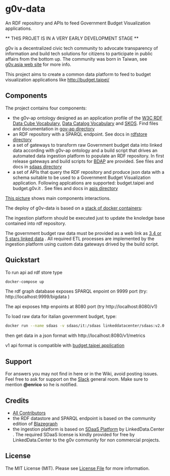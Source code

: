 # g0v-data
An RDF repository  and APIs  to feed Government Budget Visualization applications. 

** THIS PROJET IS IN A VERY EARLY DEVELOPMENT STAGE **

g0v is a decentralized civic tech community to advocate transparency of information and build tech solutions 
for citizens to participate in public affairs from the bottom up. The community was born in Taiwan, see [g0v.asia web site](http://g0v.asia/) for more info.

This project aims to create a common data platform to feed to budget visualization applications like http://budget.taipei/


## Components

The project contains four components:

- the g0v-ap ontology designed as an application profile of the [W3C RDF Data Cube Vocabulary](https://www.w3.org/TR/vocab-data-cube),  [Data Catalog Vocabulary](https://www.w3.org/TR/vocab-dcat/) and [SKOS](https://www.w3.org/TR/skos-primer). Find files and documentation in [gov-ap directory](gov-ap)
- an RDF repository with a SPARQL endpoint. See docs in [rdfstore directory](rdfstore)
- a set of gateways to transform raw Government budget data into linked data according with g0v-ap ontology and a build script that drives an automated data ingestion platform to populate an RDF repository. In first release  gateways and build scripts for [BDAP](http://www.bdap.tesoro.it/sites/openbdap) are provided. See files and docs in [sdaas directory](sdaas)
- a set of APIs that query the RDF repository and produce json data with a schema suitable to be used to a Government Budget Visualization application. Following applcations are supported: budget.taipei and budget.g0v.it . See files and docs in [apis directory](apis)
 
[This picture](https://www.draw.io/?lightbox=1&highlight=0000ff&edit=_blank&layers=1&nav=1&title=g0v-data-architecture.html#Uhttps%3A%2F%2Fdrive.google.com%2Fa%2Fe-artspace.com%2Fuc%3Fid%3D1Q2VSl5IL_K1qByiSzGDffSXiVbSRA1zl%26export%3Ddownload) shows main components interactions.

The deploy of g0v-data is based on a [stack of docker containers](https://www.draw.io/?lightbox=1&highlight=0000ff&edit=_blank&layers=1&nav=1&title=g0v-data-stack.html#Uhttps%3A%2F%2Fdrive.google.com%2Fa%2Fe-artspace.com%2Fuc%3Fid%3D1FEItM1NOMCzj03GxkXc_EE5SLnJ-oF_R%26export%3Ddownload):


The ingestion platform should be executed just to update the knoledge base contained into rdf repository.

The government budget raw data must be provided as a web link as [3,4 or 5 stars linked data]() . All required ETL processes are implemented by the ingestion platform using custom data gateways drived by the build script.


## Quickstart

To run api ad rdf store type

```bash
docker-compose up
```

The rdf graph database exposes SPARQL enpoint on 9999 port (try: http://localhost:9999/bigdata )

The api exposes http enpoints at 8080 port (try http://localhost:8080/v1)

To load raw data for italian government budget, type:

```bash
docker run --name sdaas -v sdaas/it:/sdaas linkeddatacenter/sdaas:v2.0
```

then get data in a json format with http://localhost:8080/v1/metrics

v1 api format is compatible with [budget.taipei application](https://github.com/tony1223/tw-budget-platform)
 


## Support

For answers you may not find in here or in the Wiki, avoid posting issues. Feel free to ask for support on the [Slack](https://linkeddatacenter.slack.com/) general room. Make sure to mention **@enrico** so he is notified.

## Credits

- [All Contributors](../../contributors)
- the RDF datastore and SPARQL endpoint  is based on the community edition of [Blazegraph](https://www.blazegraph.com/)
- the ingestion platform is based on [SDaaS Platform](https://bitbucket.org/linkeddatacenter/sdaas/wiki/Home) by LinkedData.Center . The required SDaaS license is kindly provided for free by LinkedData.Center to the g0v community for non commercial projects.


## License

The MIT License (MIT). Please see [License File](LICENSE.md) for more information.

